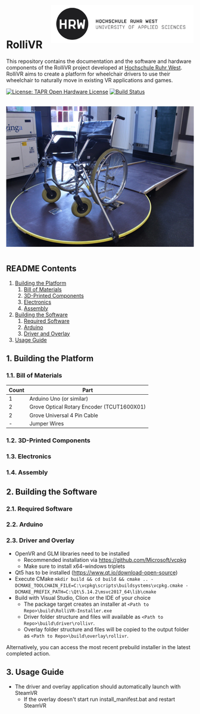 <img src="/documentation/images/hrw_logo.png" align="right" alt="HRW Logo" width="384"/>
<br/>
<br/>
<br/>

# RolliVR

This repository contains the documentation and the software and hardware components of the RolliVR project developed at [Hochschule Ruhr West](https://www.hochschule-ruhr-west.de/). RolliVR aims to create a platform for wheelchair drivers to use their wheelchair to naturally move in existing VR applications and games.

[![License: TAPR Open Hardware License](https://img.shields.io/badge/License-TAPR_Open_Hardware_License-blue)](https://tapr.org/the-tapr-open-hardware-license/)
[![Build Status](https://github.com/henriheimann/rollivr/workflows/build/badge.svg)](https://github.com/henriheimann/rollivr/actions)

</br>

<img src="/documentation/images/platform.jpg" align="center" alt="Platform" width="600"/>

</br>
</br>

## README Contents

1. [Building the Platform](#1.-building-the-platform)
    1. [Bill of Materials](#1.1.-bill-of-materials)
    2. [3D-Printed Components](#1.2.-3D-Printed-Components)
    3. [Electronics](#1.3.-electronics)
    4. [Assembly](#1.4.assembly)
2. [Building the Software](#2.-building-the-software)
    1. [Required Software](#2.1.-erequired-softwar)
    2. [Arduino](#2.2.-arduino)
    3. [Driver and Overlay](#2.3.-driver-and-overlay)
3. [Usage Guide](#3.-usage-guide)

## 1. Building the Platform

### 1.1. Bill of Materials

| Count | Part |
| - | - |
| 1 | Arduino Uno (or similar) |
| 2 | Grove Optical Rotary Encoder (TCUT1600X01) |
| 2 | Grove Universal 4 Pin Cable |
| - | Jumper Wires |


### 1.2. 3D-Printed Components

### 1.3. Electronics    

### 1.4. Assembly


## 2. Building the Software

### 2.1. Required Software

### 2.2. Arduino

### 2.3. Driver and Overlay

- OpenVR and GLM libraries need to be installed
    - Recommended installation via https://github.com/Microsoft/vcpkg
    - Make sure to install x64-windows triplets
- Qt5 has to be installed (https://www.qt.io/download-open-source)
- Execute CMake `mkdir build && cd build && cmake .. -DCMAKE_TOOLCHAIN_FILE=C:\vcpkg\scripts\buildsystems\vcpkg.cmake -DCMAKE_PREFIX_PATH=C:\Qt\5.14.2\msvc2017_64\lib\cmake`
- Build with Visual Studio, Clion or the IDE of your choice
    - The package target creates an installer at `<Path to Repo>\build\RolliVR-Installer.exe`
	- Driver folder structure and files will available as `<Path to Repo>\build\driver\rollivr`.
	- Overlay folder structure and files will be copied to the output folder as `<Path to Repo>\build\overlay\rollivr`.
	
Alternatively, you can access the most recent prebuild installer in the latest completed action.

## 3. Usage Guide

- The driver and overlay application should automatically launch with SteamVR
    - If the overlay doesn't start run install_manifest.bat and restart SteamVR
